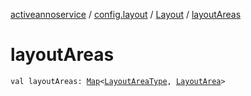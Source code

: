 [activeannoservice](../../index.md) / [config.layout](../index.md) / [Layout](index.md) / [layoutAreas](./layout-areas.md)

# layoutAreas

`val layoutAreas: `[`Map`](https://kotlinlang.org/api/latest/jvm/stdlib/kotlin.collections/-map/index.html)`<`[`LayoutAreaType`](../-layout-area-type/index.md)`, `[`LayoutArea`](../-layout-area/index.md)`>`
